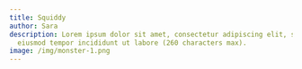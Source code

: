 ```yaml
---
title: Squiddy
author: Sara
description: Lorem ipsum dolor sit amet, consectetur adipiscing elit, seddo
  eiusmod tempor incididunt ut labore (260 characters max).
image: /img/monster-1.png
---
```

